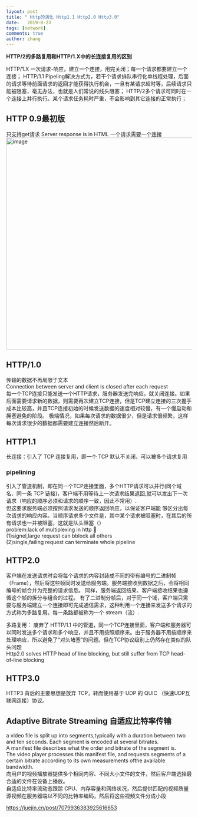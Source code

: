 ```yaml
---
layout: post
title: " Http的演化 Http1.1 Http2.0 Http3.0"
date:   2019-8-23
tags: [network]
comments: true
author: zhang
---
```

**HTTP/2的多路复用和HTTP/1.X中的长连接复用的区别**

HTTP/1.X 一次请求-响应，建立一个连接，用完关闭；每一个请求都要建立一个连接；
HTTP/1.1 Pipeling解决方式为，若干个请求排队串行化单线程处理，后面的请求等待前面请求的返回才能获得执行机会，一旦有某请求超时等，后续请求只能被阻塞，毫无办法，也就是人们常说的线头阻塞；
HTTP/2多个请求可同时在一个连接上并行执行。某个请求任务耗时严重，不会影响到其它连接的正常执行；

## HTTP 0.9最初版
只支持get请求
Server response is in HTML
一个请求需要一个连接
<img width="575" alt="image" src="https://github.com/zhang-mickey/zhang-mickey.github.io/assets/145342600/3b351bf4-6a2d-45b1-9d93-ea9111b475d1">
## HTTP/1.0
传输的数据不再局限于文本  
Connection between server and client is closed after each request  
每一个TCP连接只能发送一个HTTP请求，服务器发送完响应，就关闭连接。如果后面需要请求新的数据，则需要再次建立TCP连接，但是TCP建立连接的三次握手成本比较高，并且TCP连接初始的时候发送数据的速度相对较慢，有一个慢启动和拥塞避免的阶段。
极端情况，如果每次请求的数据很少，但是请求很频繁，这样每次请求很少的数据都需要建立连接然后断开。

## HTTP1.1
长连接：引入了 TCP 连接复用，即一个 TCP 默认不关闭，可以被多个请求复用  
### pipelining
引入了管道机制，即在同一个TCP连接里面，多个HTTP请求可以并行(同个域名、同一条 TCP 链接)，客户端不用等待上一次请求结果返回,就可以发出下一次请求（响应的顺序必须和请求的顺序一致，因此不常用）.    
但这要求服务端必须按照请求发送的顺序返回响应，以保证客户端能 够区分出每次请求的响应内容。当顺序请求多个文件是，其中某个请求被阻塞时，在其后的所有请求也一并被阻塞，这就是队头阻塞（）  
problem:lack of multiplexing in http 🥇  
(1)signel,large request can bblock all others  
(2)single,failing request can terminate whole pipeline  

## HTTP2.0
客户端在发送请求时会将每个请求的内容封装成不同的带有编号的二进制帧（Frame），然后将这些帧同时发送给服务端。服务端接收到数据之后，会将相同编号的帧合并为完整的请求信息。
同样，服务端返回结果、客户端接收结果也遵循这个帧的拆分与组合的过程。
有了二进制分帧后，对于同一个域，客户端只需要与服务端建立一个连接即可完成通信需求，这种利用一个连接来发送多个请求的方式称为多路复用。每一条路都被称为一个 stream（流）.

多路复用： 废弃了 HTTP/1.1 中的管道，同一个TCP连接里面，客户端和服务器可以同时发送多个请求和多个响应，并且不用按照顺序来。由于服务器不用按顺序来处理响应，所以避免了“对头堵塞”的问题。但在TCP协议级别上仍然存在类似的队头问题  
Http2.0 solves HTTP head of line blocking, but still suffer from TCP head-of-line blocking  



## HTTP3.0
HTTP3 背后的主要思想是放弃 TCP，转而使用基于 UDP 的 QUIC （快速UDP互联网连接）协议。


## Adaptive Bitrate Streaming 自适应比特率传输
a video file is split up into segments,typically with a duration between two and ten seconds. Each segment is encoded at several bitrates.  
A manifest file describes what the order and bitrate of the segment is.  
The video player processes this manifest file, and requests segments of a certain bitrate according to its own measurements ofthe available bandwidth.  
向用户的视频播放器提供多个相同内容、不同大小文件的文件，然后客户端选择最合适的文件在设备上播放。  
自适应比特率流动态跟踪 CPU、内存容量和网络状况，然后提供匹配的视频质量  
源视频在服务器端以不同的比特率编码，然后将这些视频文件分成小段  


https://juejin.cn/post/7079936383925616653
